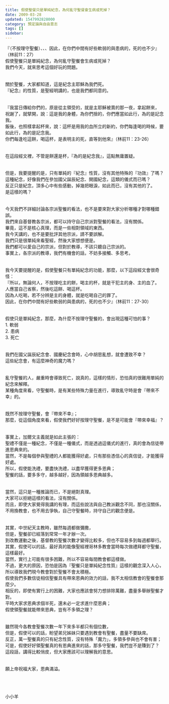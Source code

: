 ```yaml
---
title: 假使聖餐只是單純紀念，為何亂守聖餐會生病或死掉？
date: 2009-03-28
updated: 1547992828000
category: 預定論與自由意志
tags: []
sidebar: 
---
```


<p>『（不按理守聖餐）、、、因此，在你們中間有好些軟弱的與患病的，死的也不少』（林前11：27）<!--more--><br/>假使聖餐只是單純紀念，為何亂守聖餐會生病或死掉？<br/>我們今天，就來思考這個好玩的問題。<br/><br/><br/>關於聖餐，大家都知道，這是紀念主耶穌為我們死。<br/>『紀念』的性質，是聖經明講的，也是我們都同意的。<br/><br/><br/>『我當日傳給你們的，原是從主領受的，就是主耶穌被賣的那一夜，拿起餅來，<br/>祝謝了，就擘開，說：這是我的身體，為你們捨的，你們應當如此行，為的是記念我。<br/>飯後，也照樣拿起杯來，說：這杯是用我的血所立的新約，你們每逢喝的時候，要如此行，為的是記念我。<br/>你們每逢吃這餅，喝這杯，是表明主的死，直等到他來』（林前11：23-26）<br/><br/><br/>在這段經文裡，不管是餅還是杯，『為的是紀念我』，這點無庸置疑。<br/><br/><br/>但是，我要提醒的是，只有單純的『紀念』性質，沒有其他特殊的『功效』了嗎？<br/>這種紀念，好像我們在參加國父誕辰紀念、開國紀念，這類的儀式而已嗎？<br/>反正只是紀念，頂多心中有些感動，掉幾把眼淚，如此而已，沒有其他的了。<br/>是這樣的嗎？<br/><br/><br/>今天我們不詳細討論各宗派聖餐的看法，也不是要來對大家分析哪種才對哪種錯誤。<br/>我們來自基督教各宗派，都可以持守自己宗派對聖餐的看法，沒有關係。<br/>畢竟，這不是核心真理，而是一些相對領域的東西。<br/>我今天講的，也不是要批評其他宗派，請不要誤解。<br/>我們只是很單純來看聖經，然後大家想想便是。<br/>我們都可以愛自己的宗派，但對於教導，不該只聽自己宗派的。<br/>事實上，各宗派的教導，我們有機會的話，不妨多接觸、多思考。<br/><br/><br/>我今天要提醒的是，假使聖餐只有單純紀念的功能，那麼，以下這段經文會很奇怪：<br/>『所以，無論何人，不按理吃主的餅，喝主的杯，就是干犯主的身、主的血了。<br/>人應當自己省察，然後吃這餅、喝這杯。<br/>因為人吃喝，若不分辨是主的身體，就是吃喝自己的罪了。<br/>因此，在你們中間有好些軟弱的與患病的，死的也不少』（林前11：27-30）<br/><br/><br/>假使只是單純紀念，那麼，為什麼不按理守聖餐的，會出現這種可怕的事？<br/>1.	軟弱<br/>2.	患病<br/>3.	死亡<br/><br/><br/>我們在國父誕辰紀念會、國慶紀念會時，心中胡思亂想，就會遭致不幸？<br/>這些紀念會，有這麼神奇的魔力嗎？<br/><br/><br/>亂守聖餐的人，嚴重時會導致死亡，說真的，這樣的情形，恐怕真的很難用單純的紀念來解釋。<br/>某種角度來看，守聖餐時，是有某些特殊力量在進行，導致亂守時是會『帶來不幸』的。<br/><br/><br/>既然不按理守聖餐，會『帶來不幸』；<br/>那麼，從這個角度來看，假使我們好好按理守聖餐，是不是可能會『帶來幸福』？<br/><br/><br/>事實上，加爾文主義就是如此主張的：<br/>聖禮不僅是一種紀念，不僅是一種儀式，而是透過這儀式的進行，真的會為信徒帶進恩典來的。<br/>當然，不是每個參與聖禮的人都能獲得好處，只有那些憑信心的真信徒，才能獲得好處。<br/>所以，假使能洗禮，要盡快洗禮，以盡早獲得更多恩典；<br/>聖餐的話，要多多守，越多越好，因為領越多恩典越多。<br/><br/><br/>當然，這只是一種推論而已，不是絕對真理。<br/>大家可以拒絕這樣的看法，沒有關係。<br/>而且，即使大家覺得我講的有理，而這些說法與自己教派觀念不同，那也沒關係，不用換教會，也不用去爭執，自己守聖餐時，持守自己的觀念便是。<br/><br/><br/>其實，中世紀天主教時，雖然每週都做彌撒，<br/>但是，聖餐卻已經落到常常一年才辦一次。<br/>到改教運動之後，基督教的聖餐次數才變得比較多，但也不容易多到每週都舉行。<br/>其實，假使可以的話，最好真的能像聖經裡哥林多教會當時每次做禮拜都守聖餐，這樣最好。<br/>當然，實行上可能有很多困難，所以不容易每間教會都這樣做。<br/>不過，更大的原因，恐怕是因為『聖餐只是單純紀念性質』這樣的觀念深入人心，所以導致我們現今教會對於聖餐不會太積極。<br/>假使我們多數信徒相信聖餐具有帶來恩典的效力的話，我不太相信教會的聖餐會那麼少。<br/>相反的，即使有實行上的困難，大家也應該會努力想排除萬難，盡量多舉辦聖餐才對。<br/>平時大家求恩典求個半死，還未必一定求進什麼恩典；<br/>假使領聖餐就能帶來恩典，豈有不多領之理？<br/><br/><br/>雖然現今各教會聖餐次數一年下來多半都只有個位數，<br/>但是，假使可以的話，盼望弟兄姊妹只要遇到教會有聖餐，盡量不要缺席。<br/>反正，萬一聖餐真的只有紀念性質，沒有特殊「魔力」，多領多參與也不會有害；<br/>可是，假使好好領聖餐真的有恩典進來的話，那多守聖餐，我們豈不是賺到了？<br/>這段話，講得比較俏皮，但大家應該可以理解我的意思。<br/><br/><br/>願上帝祝福大家，恩典滿溢。<br/><br/><br/><br/><br/>小小羊</p>